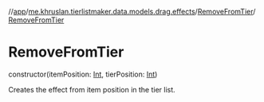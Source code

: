 //[app](../../../index.md)/[me.khruslan.tierlistmaker.data.models.drag.effects](../index.md)/[RemoveFromTier](index.md)/[RemoveFromTier](-remove-from-tier.md)

# RemoveFromTier

constructor(itemPosition: [Int](https://kotlinlang.org/api/latest/jvm/stdlib/kotlin/-int/index.html), tierPosition: [Int](https://kotlinlang.org/api/latest/jvm/stdlib/kotlin/-int/index.html))

Creates the effect from item position in the tier list.
